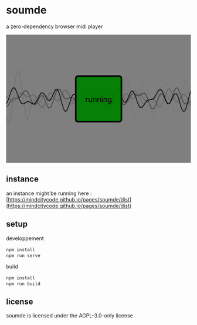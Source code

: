 # soumde

a zero-dependency browser midi player

![a screenshot](/screenshot.png?raw=true "screenshot")

## instance

an instance might be running here : [https://mindcitycode.github.io/pages/soumde/dist](https://mindcitycode.github.io/pages/soumde/dist)

## setup

developpement

    npm install
    npm run serve

build

    npm install
    npm run build

## license

soumde is licensed under the AGPL-3.0-only license